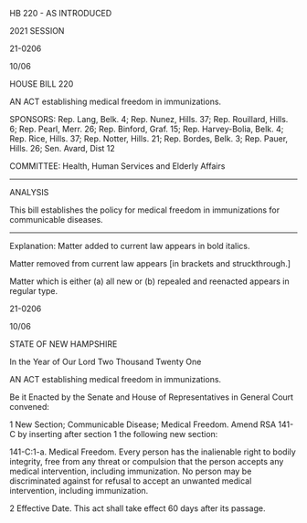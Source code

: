  HB 220 - AS INTRODUCED

 

 

2021 SESSION

 21-0206

 10/06

 

HOUSE BILL 220

 

AN ACT establishing medical freedom in immunizations.

 

SPONSORS: Rep. Lang, Belk. 4; Rep. Nunez, Hills. 37; Rep. Rouillard, Hills. 6; Rep. Pearl, Merr. 26; Rep. Binford, Graf. 15; Rep. Harvey-Bolia, Belk. 4; Rep. Rice, Hills. 37; Rep. Notter, Hills. 21; Rep. Bordes, Belk. 3; Rep. Pauer, Hills. 26; Sen. Avard, Dist 12

 

COMMITTEE: Health, Human Services and Elderly Affairs

 

-----------------------------------------------------------------

 

ANALYSIS

 

 This bill establishes the policy for medical freedom in immunizations for communicable diseases.

 

- - - - - - - - - - - - - - - - - - - - - - - - - - - - - - - - - - - - - - - - - - - - - - - - - - - - - - - - - - - - - - - - - - - - - - - - - - - 

 

Explanation: Matter added to current law appears in bold italics.

 Matter removed from current law appears [in brackets and struckthrough.]

 Matter which is either (a) all new or (b) repealed and reenacted appears in regular type.

 21-0206

 10/06

 

STATE OF NEW HAMPSHIRE

 

In the Year of Our Lord Two Thousand Twenty One

 

AN ACT establishing medical freedom in immunizations.

 

Be it Enacted by the Senate and House of Representatives in General Court convened:

 

 1 New Section; Communicable Disease; Medical Freedom. Amend RSA 141-C by inserting after section 1 the following new section: 

 141-C:1-a. Medical Freedom. Every person has the inalienable right to bodily integrity, free from any threat or compulsion that the person accepts any medical intervention, including immunization. No person may be discriminated against for refusal to accept an unwanted medical intervention, including immunization.

 2 Effective Date. This act shall take effect 60 days after its passage.

